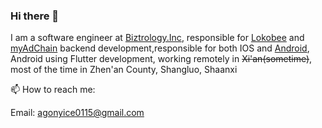 ### Hi there 👋

I am a software engineer at [Biztrology.Inc](https://biz.lokobee.com/), responsible for [Lokobee](https://lokobee.com/) and [myAdChain](https://myadchain.com) backend development,responsible for both IOS and [Android](https://play.google.com/store/apps/details?id=com.lokobee.biz.lokobee_ops), Android using Flutter development, working remotely in ~~Xi'an(sometime)~~, most of the time in Zhen'an County, Shangluo, Shaanxi

📫  How to reach me:

   Email: agonyice0115@gmail.com
   
<!--
**rongliangduan/rongliangduan** is a ✨ _special_ ✨ repository because its `README.md` (this file) appears on your GitHub profile.

Here are some ideas to get you started:

- 🔭 I’m currently working on ...
- 🌱 I’m currently learning ...
- 👯 I’m looking to collaborate on ...
- 🤔 I’m looking for help with ...
- 💬 Ask me about ...

- 😄 Pronouns: ...
- ⚡ Fun fact: ...
-->
